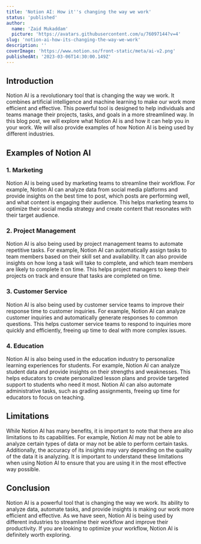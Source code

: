 ```yaml
---
title: 'Notion AI: How it''s changing the way we work'
status: 'published'
author:
  name: 'Zaid Mukaddam'
  picture: 'https://avatars.githubusercontent.com/u/76097144?v=4'
slug: 'notion-ai-how-its-changing-the-way-we-work'
description: ''
coverImage: 'https://www.notion.so/front-static/meta/ai-v2.png'
publishedAt: '2023-03-06T14:30:00.149Z'
---
```


## Introduction

Notion AI is a revolutionary tool that is changing the way we work. It combines artificial intelligence and machine learning to make our work more efficient and effective. This powerful tool is designed to help individuals and teams manage their projects, tasks, and goals in a more streamlined way. In this blog post, we will explore what Notion AI is and how it can help you in your work. We will also provide examples of how Notion AI is being used by different industries.

## Examples of Notion AI

### 1\. Marketing

Notion AI is being used by marketing teams to streamline their workflow. For example, Notion AI can analyze data from social media platforms and provide insights on the best time to post, which posts are performing well, and what content is engaging their audience. This helps marketing teams to optimize their social media strategy and create content that resonates with their target audience.

### 2\. Project Management

Notion AI is also being used by project management teams to automate repetitive tasks. For example, Notion AI can automatically assign tasks to team members based on their skill set and availability. It can also provide insights on how long a task will take to complete, and which team members are likely to complete it on time. This helps project managers to keep their projects on track and ensure that tasks are completed on time.

### 3\. Customer Service

Notion AI is also being used by customer service teams to improve their response time to customer inquiries. For example, Notion AI can analyze customer inquiries and automatically generate responses to common questions. This helps customer service teams to respond to inquiries more quickly and efficiently, freeing up time to deal with more complex issues.

### 4\. Education

Notion AI is also being used in the education industry to personalize learning experiences for students. For example, Notion AI can analyze student data and provide insights on their strengths and weaknesses. This helps educators to create personalized lesson plans and provide targeted support to students who need it most. Notion AI can also automate administrative tasks, such as grading assignments, freeing up time for educators to focus on teaching.

## Limitations

While Notion AI has many benefits, it is important to note that there are also limitations to its capabilities. For example, Notion AI may not be able to analyze certain types of data or may not be able to perform certain tasks. Additionally, the accuracy of its insights may vary depending on the quality of the data it is analyzing. It is important to understand these limitations when using Notion AI to ensure that you are using it in the most effective way possible.

## Conclusion

Notion AI is a powerful tool that is changing the way we work. Its ability to analyze data, automate tasks, and provide insights is making our work more efficient and effective. As we have seen, Notion AI is being used by different industries to streamline their workflow and improve their productivity. If you are looking to optimize your workflow, Notion AI is definitely worth exploring.

